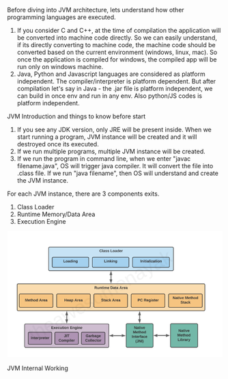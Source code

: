 Before diving into JVM architecture, lets understand how other programming languages are executed.
1. If you consider C and C++, at the time of compilation the application will be converted into machine code directly. So we can easily understand, if its directly converting to machine code, the machine code should be converted based on the current environment (windows, linux, mac). So once the application is compiled for windows, the compiled app will be run only on windows machine.
2. Java, Python and Javascript languages are considered as platform independent. The compiler/interpreter is platform dependent. But after compilation let's say in Java - the .jar file is platform independent, we can build in once env and run in any env. Also python/JS codes is platform independent.

JVM Introduction and things to know before start
	
1. If you see any JDK version, only JRE will be present inside. When we start running a program, JVM instance will be created and it will destroyed once its executed.
2. If we run multiple programs, multiple JVM instance will be created.
3. If we run the program in command line, when we enter "javac filename.java", OS will trigger java compiler. It will convert the file into .class file. If we run "java filename", then OS will understand and create the JVM instance.

For each JVM instance, there are 3 components exits.

1. Class Loader
2. Runtime Memory/Data Area
3. Execution Engine

![img.png](img.png)

JVM Internal Working
